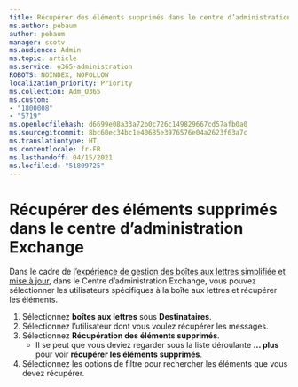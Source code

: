 ```yaml
---
title: Récupérer des éléments supprimés dans le centre d’administration Exchange
ms.author: pebaum
author: pebaum
manager: scotv
ms.audience: Admin
ms.topic: article
ms.service: o365-administration
ROBOTS: NOINDEX, NOFOLLOW
localization_priority: Priority
ms.collection: Adm_O365
ms.custom:
- "1800008"
- "5719"
ms.openlocfilehash: d6699e08a33a72b0c726c149829667cd57afb0a0
ms.sourcegitcommit: 8bc60ec34bc1e40685e3976576e04a2623f63a7c
ms.translationtype: HT
ms.contentlocale: fr-FR
ms.lasthandoff: 04/15/2021
ms.locfileid: "51809725"
---
```

# <a name="recover-deleted-items-from-exchange-admin-center"></a>Récupérer des éléments supprimés dans le centre d’administration Exchange

Dans le cadre de l’[expérience de gestion des boîtes aux lettres simplifiée et mise à jour](https://admin.exchange.microsoft.com/#/mailboxes), dans le Centre d’administration Exchange, vous pouvez sélectionner les utilisateurs spécifiques à la boîte aux lettres et récupérer les éléments.

1. Sélectionnez **boîtes aux lettres** sous **Destinataires**.
2. Sélectionnez l’utilisateur dont vous voulez récupérer les messages.
3. Sélectionnez **Récupération des éléments supprimés**.
    - Il se peut que vous deviez regarder sous la liste déroulante **... plus** pour voir **récupérer les éléments supprimés**.
4. Sélectionnez les options de filtre pour rechercher les éléments que vous devez récupérer.
